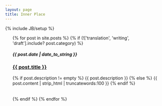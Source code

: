 ```yaml
---
layout: page
title: Inner Place
---
```

{% include JB/setup %}
<ul class="posts">
  {% for post in site.posts %}
 	<!-- {% if (post.category != 'translation' && post.category != 'writing') %} -->
  {% if (!['translation', 'writing', 'draft'].include? post.category) %} 	
			<span><h5><b>{{ post.date | date_to_string }}</b></h5></span>
    	<span><a href="{{ BASE_PATH }}{{ post.url }}"><h3> <b> {{ post.title }} </b></h3></a></span>
   		<div class="post-content-truncate">
  			{% if post.description != empty %}
  	  		{{ post.description }}
  			{% else %}
    			{{ post.content | strip_html | truncatewords:100 }}
  			{% endif %}
		</div>
		<br /> <br />
    {% endif %}
  {% endfor %}
</ul>
